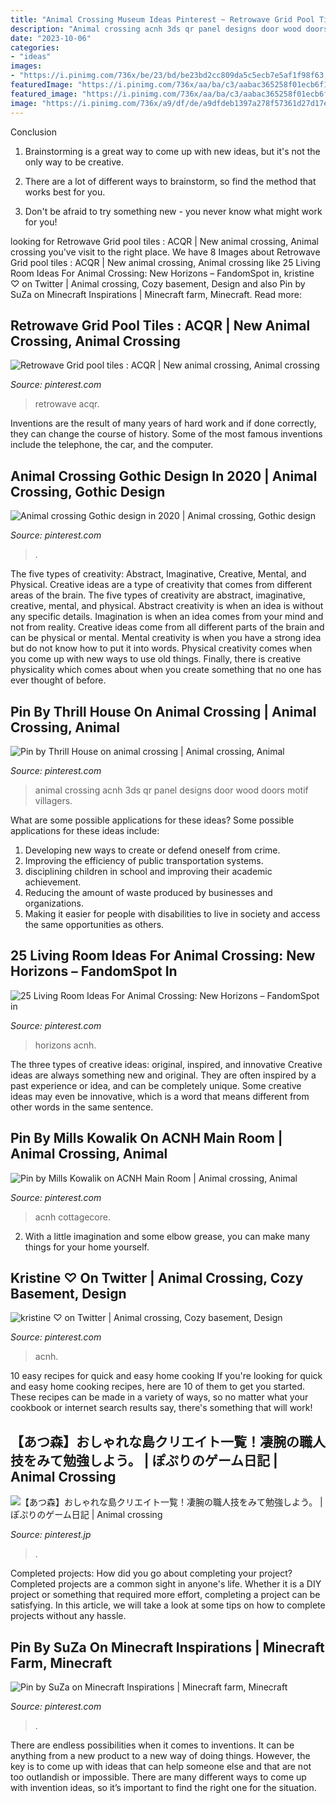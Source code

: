 ```yaml
---
title: "Animal Crossing Museum Ideas Pinterest ~ Retrowave Grid Pool Tiles : Acqr"
description: "Animal crossing acnh 3ds qr panel designs door wood doors motif villagers"
date: "2023-10-06"
categories:
- "ideas"
images:
- "https://i.pinimg.com/736x/be/23/bd/be23bd2cc809da5c5ecb7e5af1f98f63.jpg"
featuredImage: "https://i.pinimg.com/736x/aa/ba/c3/aabac365258f01ecb6f133786038b43a.jpg"
featured_image: "https://i.pinimg.com/736x/aa/ba/c3/aabac365258f01ecb6f133786038b43a.jpg"
image: "https://i.pinimg.com/736x/a9/df/de/a9dfdeb1397a278f57361d27d17eec37.jpg"
---
```



Conclusion
1. Brainstorming is a great way to come up with new ideas, but it's not the only way to be creative.
2. There are a lot of different ways to brainstorm, so find the method that works best for you.

3. Don't be afraid to try something new - you never know what might work for you!

	

		
looking for Retrowave Grid pool tiles : ACQR | New animal crossing, Animal crossing you've visit to the right place. We have 8 Images about Retrowave Grid pool tiles : ACQR | New animal crossing, Animal crossing like 25 Living Room Ideas For Animal Crossing: New Horizons – FandomSpot in, kristine ♡ on Twitter | Animal crossing, Cozy basement, Design and also Pin by SuZa on Minecraft Inspirations | Minecraft farm, Minecraft. Read more:
		
    
## Retrowave Grid Pool Tiles : ACQR | New Animal Crossing, Animal Crossing

<img loading=lazy src="https://i.pinimg.com/736x/db/10/50/db105085ed01615e7fd626c72c562b26.jpg" onerror="this.onerror=null;this.src='https://tse2.mm.bing.net/th?id=OIP.a2kT7ifnziBp2m5jdeTWzQHaJ3&amp;pid=15.1';" alt="Retrowave Grid pool tiles : ACQR | New animal crossing, Animal crossing">

_Source: pinterest.com_

>retrowave acqr. 

	

Inventions are the result of many years of hard work and if done correctly, they can change the course of history. Some of the most famous inventions include the telephone, the car, and the computer.

    
## Animal Crossing Gothic Design In 2020 | Animal Crossing, Gothic Design

<img loading=lazy src="https://i.pinimg.com/736x/aa/ba/c3/aabac365258f01ecb6f133786038b43a.jpg" onerror="this.onerror=null;this.src='https://tse4.mm.bing.net/th?id=OIP.Vz2RyQG1KHZH30YeXKM1jQHaMh&amp;pid=15.1';" alt="Animal crossing Gothic design in 2020 | Animal crossing, Gothic design">

_Source: pinterest.com_

>. 

	

The five types of creativity: Abstract, Imaginative, Creative, Mental, and Physical.
Creative ideas are a type of creativity that comes from different areas of the brain. The five types of creativity are abstract, imaginative, creative, mental, and physical. Abstract creativity is when an idea is without any specific details. Imagination is when an idea comes from your mind and not from reality. Creative ideas come from all different parts of the brain and can be physical or mental. Mental creativity is when you have a strong idea but do not know how to put it into words. Physical creativity comes when you come up with new ways to use old things. Finally, there is creative physicality which comes about when you create something that no one has ever thought of before.

    
## Pin By Thrill House On Animal Crossing | Animal Crossing, Animal

<img loading=lazy src="https://i.pinimg.com/736x/be/23/bd/be23bd2cc809da5c5ecb7e5af1f98f63.jpg" onerror="this.onerror=null;this.src='https://tse2.mm.bing.net/th?id=OIP.oOIVTh52ATBdAbijQy2udgHaHa&amp;pid=15.1';" alt="Pin by Thrill House on animal crossing | Animal crossing, Animal">

_Source: pinterest.com_

>animal crossing acnh 3ds qr panel designs door wood doors motif villagers. 

	

What are some possible applications for these ideas?
Some possible applications for these ideas include: 
1. Developing new ways to create or defend oneself from crime. 
2. Improving the efficiency of public transportation systems. 
3. disciplining children in school and improving their academic achievement. 
4. Reducing the amount of waste produced by businesses and organizations. 
5. Making it easier for people with disabilities to live in society and access the same opportunities as others.

    
## 25 Living Room Ideas For Animal Crossing: New Horizons – FandomSpot In

<img loading=lazy src="https://i.pinimg.com/736x/a1/40/64/a14064c95be0935fe6701ccd67c6e63f.jpg" onerror="this.onerror=null;this.src='https://tse4.mm.bing.net/th?id=OIP.wPlhc2Z-LDZcD6hwIiuNrQHaEK&amp;pid=15.1';" alt="25 Living Room Ideas For Animal Crossing: New Horizons – FandomSpot in">

_Source: pinterest.com_

>horizons acnh. 

	

The three types of creative ideas: original, inspired, and innovative
Creative ideas are always something new and original. They are often inspired by a past experience or idea, and can be completely unique. Some creative ideas may even be innovative, which is a word that means different from other words in the same sentence.

    
## Pin By Mills Kowalik On ACNH Main Room | Animal Crossing, Animal

<img loading=lazy src="https://i.pinimg.com/736x/4d/70/ce/4d70ce6ccc22b1da26f95e4b9b108c1b.jpg" onerror="this.onerror=null;this.src='https://tse4.mm.bing.net/th?id=OIP.nLS4iw3aQ56FXoRlrS8hlQHaEf&amp;pid=15.1';" alt="Pin by Mills Kowalik on ACNH Main Room | Animal crossing, Animal">

_Source: pinterest.com_

>acnh cottagecore. 

	

2. With a little imagination and some elbow grease, you can make many things for your home yourself.

    
## Kristine ♡ On Twitter | Animal Crossing, Cozy Basement, Design

<img loading=lazy src="https://i.pinimg.com/736x/49/34/8a/49348aba00072656ea83360848bfc292.jpg" onerror="this.onerror=null;this.src='https://tse4.mm.bing.net/th?id=OIP.U-G9eWt9ePdOH3nod9PehwHaEK&amp;pid=15.1';" alt="kristine ♡ on Twitter | Animal crossing, Cozy basement, Design">

_Source: pinterest.com_

>acnh. 

	

10 easy recipes for quick and easy home cooking
If you're looking for quick and easy home cooking recipes, here are 10 of them to get you started. These recipes can be made in a variety of ways, so no matter what your cookbook or internet search results say, there's something that will work!

    
## 【あつ森】おしゃれな島クリエイト一覧！凄腕の職人技をみて勉強しよう。 | ぽぷりのゲーム日記 | Animal Crossing

<img loading=lazy src="https://i.pinimg.com/736x/37/51/89/375189e56b0c33671af9643f7171b9a9.jpg" onerror="this.onerror=null;this.src='https://tse4.mm.bing.net/th?id=OIP.EooxBnYleV2N06CUaoTKpgHaEK&amp;pid=15.1';" alt="【あつ森】おしゃれな島クリエイト一覧！凄腕の職人技をみて勉強しよう。 | ぽぷりのゲーム日記 | Animal crossing">

_Source: pinterest.jp_

>. 

	

Completed projects: How did you go about completing your project?
Completed projects are a common sight in anyone's life. Whether it is a DIY project or something that required more effort, completing a project can be satisfying. In this article, we will take a look at some tips on how to complete projects without any hassle.

    
## Pin By SuZa On Minecraft Inspirations | Minecraft Farm, Minecraft

<img loading=lazy src="https://i.pinimg.com/736x/a9/df/de/a9dfdeb1397a278f57361d27d17eec37.jpg" onerror="this.onerror=null;this.src='https://tse1.mm.bing.net/th?id=OIP.dhLWgw60vBTO_drbz1XMngHaHa&amp;pid=15.1';" alt="Pin by SuZa on Minecraft Inspirations | Minecraft farm, Minecraft">

_Source: pinterest.com_

>. 

	

There are endless possibilities when it comes to inventions. It can be anything from a new product to a new way of doing things. However, the key is to come up with ideas that can help someone else and that are not too outlandish or impossible. There are many different ways to come up with invention ideas, so it’s important to find the right one for the situation.


